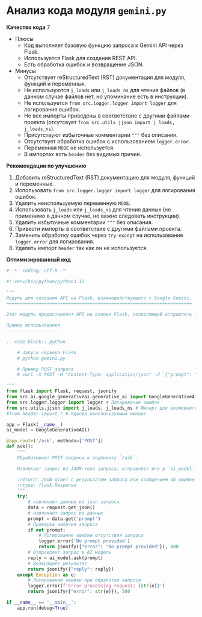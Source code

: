 # Анализ кода модуля `gemini.py`

**Качество кода**
7
-  Плюсы
    - Код выполняет базовую функцию запроса к Gemini API через Flask.
    - Используется Flask для создания REST API.
    - Есть обработка ошибок и возвращение JSON.
-  Минусы
    - Отсутствует reStructuredText (RST) документация для модуля, функций и переменных.
    - Не используются `j_loads` или `j_loads_ns` для чтения файлов (в данном случае файлов нет, но упоминание есть в инструкции).
    - Не используется `from src.logger.logger import logger` для логирования ошибок.
    - Не все импорты приведены в соответствие с другими файлами проекта (отсутсвует `from src.utils.jjson import j_loads, j_loads_ns`).
    - Присутствуют избыточные комментарии `"""` без описания.
    - Отсутствует обработка ошибок с использованием `logger.error`.
    - Переменная `MODE` не используется.
    - В импортах есть `header` без видимых причин.

**Рекомендации по улучшению**

1.  Добавить reStructuredText (RST) документацию для модуля, функций и переменных.
2.  Использовать `from src.logger.logger import logger` для логирования ошибок.
3.  Удалить неиспользуемую переменную `MODE`.
4.  Использовать `j_loads` или `j_loads_ns` для чтения данных (не применимо в данном случае, но важно следовать инструкции).
5.  Удалить избыточные комментарии `"""` без описания.
6.  Привести импорты в соответствие с другими файлами проекта.
7.  Заменить обработку ошибок через `try-except` на использование `logger.error` для логирования.
8.  Удалить импорт `header` так как он не используется.

**Оптимизированный код**

```python
# -*- coding: utf-8 -*-

#! venv/bin/python/python3.12

"""
Модуль для создания API на Flask, взаимодействующего с Google Gemini.
=====================================================================

Этот модуль предоставляет API на основе Flask, позволяющий отправлять запросы к Google Gemini через класс :class:`GoogleGenerativeAI`.

Пример использования
--------------------

.. code-block:: python

    # Запуск сервера Flask
    # python gemini.py

    # Пример POST запроса
    # curl -X POST -H "Content-Type: application/json" -d '{"prompt": "Как дела?"}' http://127.0.0.1:5000/ask

"""
from flask import Flask, request, jsonify
from src.ai.google_generativeai.generative_ai import GoogleGenerativeAI
from src.logger.logger import logger # Логирование ошибок
from src.utils.jjson import j_loads, j_loads_ns # Импорт для возможного использования в будущем
#from header import * # Удален неиспользуемый импорт

app = Flask(__name__)
ai_model = GoogleGenerativeAI()

@app.route('/ask', methods=['POST'])
def ask():
    """
    Обрабатывает POST-запросы к эндпоинту `/ask`.

    Извлекает запрос из JSON-тела запроса, отправляет его в `ai_model` и возвращает ответ.

    :return: JSON-ответ с результатом запроса или сообщением об ошибке.
    :rtype: flask.Response
    """
    try:
        # извлекает данные из json запроса
        data = request.get_json()
        # извлекает запрос из данных
        prompt = data.get('prompt')
        # Проверка наличия запроса
        if not prompt:
            # Логирование ошибки отсутствия запроса
            logger.error('No prompt provided')
            return jsonify({"error": "No prompt provided"}), 400
        # Отправляет запрос в AI модель
        reply = ai_model.ask(prompt)
        # Возвращает результат
        return jsonify({"reply": reply})
    except Exception as e:
        # Логирование ошибки при обработке запроса
        logger.error(f'Error processing request: {str(e)}')
        return jsonify({"error": str(e)}), 500

if __name__ == '__main__':
    app.run(debug=True)
```